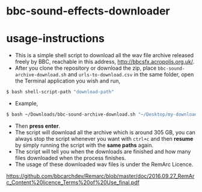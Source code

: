 # bbc-sound-effects-downloader
# usage-instructions
  
  - This is a simple shell script to download all the wav file archive released freely 
  by BBC, reachable in this address, http://bbcsfx.acropolis.org.uk/.
  - After you clone the repository or download the zip, place `bbc-sound-archive-download.sh` 
and `urls-to-download.csv` in the same folder, open the Terminal application you wish  and 
run,
```sh
$ bash shell-script-path "download-path"
```
  - Example,
```sh
$ bash ~/Downloads/bbc-sound-archive-download.sh "~/Desktop/my-download-folder/"
``` 
  - Then __press enter__.
  - The script will download all the archive which is around 305 GB, you can always stop the 
script whenever you want with `ctrl+c` and then __resume__ by simply running the script with 
the __same paths__ again.
  - The script will tell you when the downloads are finished and how many files downloaded 
when the process finishes.
  - The usage of these downloaded wav files is under the RemArc Licence.
  
https://github.com/bbcarchdev/Remarc/blob/master/doc/2016.09.27_RemArc_Content%20licence_Terms%20of%20Use_final.pdf
